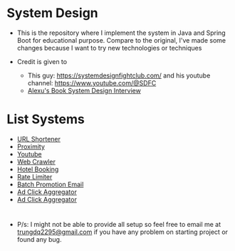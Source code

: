 # System Design
* This is the repository where I implement the system in Java and Spring Boot for educational purpose. Compare to the original, I've made some changes because I want to try new technologies or techniques

* Credit is given to 
  * This guy: https://systemdesignfightclub.com/ and his youtube channel: https://www.youtube.com/@SDFC 
  * [Alexu's Book System Design Interview](https://www.amazon.com/System-Design-Interview-insiders-Second/dp/B08CMF2CQF)

# List Systems
* [URL Shortener](https://github.com/trungdq2295/system-design/tree/main/url-shortener-system)
* [Proximity](https://github.com/trungdq2295/system-design/tree/main/proximity-system)
* [Youtube](https://github.com/trungdq2295/system-design/tree/main/youtube-system)
* [Web Crawler](https://github.com/trungdq2295/system-design/tree/main/web-crawler)
* [Hotel Booking](https://github.com/trungdq2295/system-design/tree/main/hotel-booking)
* [Rate Limiter](https://github.com/trungdq2295/system-design/tree/main/rate-limiter)
* [Batch Promotion Email](https://github.com/trungdq2295/system-design/tree/main/batch-promotion-email)
* [Ad Click Aggregator](https://github.com/trungdq2295/system-design/tree/main/ad-click-aggregator)
* [Ad Click Aggregator](https://github.com/trungdq2295/system-design/tree/main/inventory-management)
  
#
* P/s: I might not be able to provide all setup so feel free to email me at trungdq2295@gmail.com if you have any problem on starting project or found any bug.
